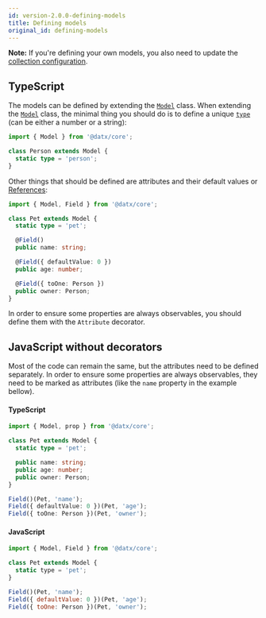 ```yaml
---
id: version-2.0.0-defining-models
title: Defining models
original_id: defining-models
---
```


**Note:** If you're defining your own models, you also need to update the [collection configuration](configuring-the-collection).

## TypeScript

The models can be defined by extending the [`Model`](../api-reference/model) class. When extending the [`Model`](../api-reference/model) class, the minimal thing you should do is to define a unique [`type`](../api-reference/model#static-type) (can be either a number or a string):

```typescript
import { Model } from '@datx/core';

class Person extends Model {
  static type = 'person';
}
```

Other things that should be defined are attributes and their default values or [References](references):

```typescript
import { Model, Field } from '@datx/core';

class Pet extends Model {
  static type = 'pet';

  @Field()
  public name: string;

  @Field({ defaultValue: 0 })
  public age: number;

  @Field({ toOne: Person })
  public owner: Person;
}
```

In order to ensure some properties are always observables, you should define them with the `Attribute` decorator.

## JavaScript without decorators

Most of the code can remain the same, but the attributes need to be defined separately. In order to ensure some properties are always observables, they need to be marked as attributes (like the `name` property in the example bellow).

#### TypeScript

```typescript
import { Model, prop } from '@datx/core';

class Pet extends Model {
  static type = 'pet';

  public name: string;
  public age: number;
  public owner: Person;
}

Field()(Pet, 'name');
Field({ defaultValue: 0 })(Pet, 'age');
Field({ toOne: Person })(Pet, 'owner');
```

#### JavaScript

```javascript
import { Model, Field } from '@datx/core';

class Pet extends Model {
  static type = 'pet';
}

Field()(Pet, 'name');
Field({ defaultValue: 0 })(Pet, 'age');
Field({ toOne: Person })(Pet, 'owner');
```
